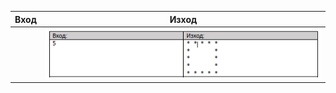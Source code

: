 | Вход          | Изход |
| ------------- | ------------- |
|              |  ![](https://github.com/Aftohtont/Swift-Home-Work/blob/master/Java/Introduction_01/Introduction/03console_conditional_loops/task03/Loop1.png)  |
